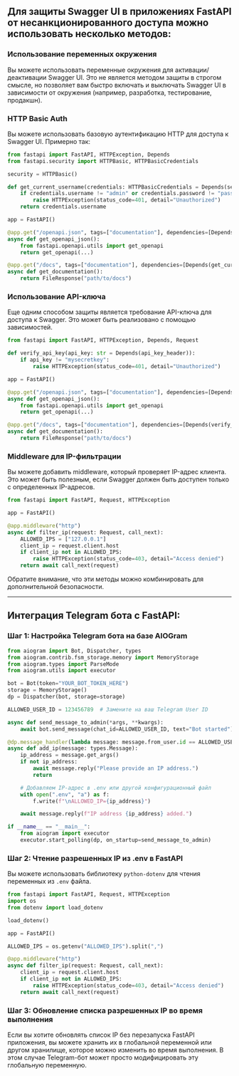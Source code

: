 ## Для защиты Swagger UI в приложениях FastAPI от несанкционированного доступа можно использовать несколько методов:

### Использование переменных окружения

Вы можете использовать переменные окружения для активации/деактивации Swagger UI. Это не является методом защиты в строгом смысле, но позволяет вам быстро включать и выключать Swagger UI в зависимости от окружения (например, разработка, тестирование, продакшн).

### HTTP Basic Auth

Вы можете использовать базовую аутентификацию HTTP для доступа к Swagger UI. Примерно так:

```python
from fastapi import FastAPI, HTTPException, Depends
from fastapi.security import HTTPBasic, HTTPBasicCredentials

security = HTTPBasic()

def get_current_username(credentials: HTTPBasicCredentials = Depends(security)):
    if credentials.username != "admin" or credentials.password != "password":
        raise HTTPException(status_code=401, detail="Unauthorized")
    return credentials.username

app = FastAPI()

@app.get("/openapi.json", tags=["documentation"], dependencies=[Depends(get_current_username)])
async def get_openapi_json():
    from fastapi.openapi.utils import get_openapi
    return get_openapi(...)

@app.get("/docs", tags=["documentation"], dependencies=[Depends(get_current_username)])
async def get_documentation():
    return FileResponse("path/to/docs")
```

### Использование API-ключа

Еще одним способом защиты является требование API-ключа для доступа к Swagger. Это может быть реализовано с помощью зависимостей.

```python
from fastapi import FastAPI, HTTPException, Depends, Request

def verify_api_key(api_key: str = Depends(api_key_header)):
    if api_key != "mysecretkey":
        raise HTTPException(status_code=401, detail="Unauthorized")

app = FastAPI()

@app.get("/openapi.json", tags=["documentation"], dependencies=[Depends(verify_api_key)])
async def get_openapi_json():
    from fastapi.openapi.utils import get_openapi
    return get_openapi(...)

@app.get("/docs", tags=["documentation"], dependencies=[Depends(verify_api_key)])
async def get_documentation():
    return FileResponse("path/to/docs")
```

### Middleware для IP-фильтрации

Вы можете добавить middleware, который проверяет IP-адрес клиента. Это может быть полезным, если Swagger должен быть доступен только с определенных IP-адресов.

```python
from fastapi import FastAPI, Request, HTTPException

app = FastAPI()

@app.middleware("http")
async def filter_ip(request: Request, call_next):
    ALLOWED_IPS = ["127.0.0.1"]
    client_ip = request.client.host
    if client_ip not in ALLOWED_IPS:
        raise HTTPException(status_code=403, detail="Access denied")
    return await call_next(request)
```

Обратите внимание, что эти методы можно комбинировать для дополнительной безопасности.

---

## Интеграция Telegram бота с FastAPI:

### Шаг 1: Настройка Telegram бота на базе AIOGram
```python
from aiogram import Bot, Dispatcher, types
from aiogram.contrib.fsm_storage.memory import MemoryStorage
from aiogram.types import ParseMode
from aiogram.utils import executor

bot = Bot(token="YOUR_BOT_TOKEN_HERE")
storage = MemoryStorage()
dp = Dispatcher(bot, storage=storage)

ALLOWED_USER_ID = 123456789  # Замените на ваш Telegram User ID

async def send_message_to_admin(*args, **kwargs):
    await bot.send_message(chat_id=ALLOWED_USER_ID, text="Bot started")

@dp.message_handler(lambda message: message.from_user.id == ALLOWED_USER_ID, commands=["add_ip"])
async def add_ip(message: types.Message):
    ip_address = message.get_args()
    if not ip_address:
        await message.reply("Please provide an IP address.")
        return

    # Добавляем IP-адрес в .env или другой конфигурационный файл
    with open(".env", "a") as f:
        f.write(f"\nALLOWED_IP={ip_address}")

    await message.reply(f"IP address {ip_address} added.")

if __name__ == "__main__":
    from aiogram import executor
    executor.start_polling(dp, on_startup=send_message_to_admin)
```

### Шаг 2: Чтение разрешенных IP из .env в FastAPI
Вы можете использовать библиотеку `python-dotenv` для чтения переменных из `.env` файла.

```python
from fastapi import FastAPI, Request, HTTPException
import os
from dotenv import load_dotenv

load_dotenv()

app = FastAPI()

ALLOWED_IPS = os.getenv("ALLOWED_IPS").split(",")

@app.middleware("http")
async def filter_ip(request: Request, call_next):
    client_ip = request.client.host
    if client_ip not in ALLOWED_IPS:
        raise HTTPException(status_code=403, detail="Access denied")
    return await call_next(request)
```

### Шаг 3: Обновление списка разрешенных IP во время выполнения
Если вы хотите обновлять список IP без перезапуска FastAPI приложения, вы можете хранить их в глобальной переменной или другом хранилище, которое можно изменить во время выполнения. В этом случае Telegram-бот может просто модифицировать эту глобальную переменную.

